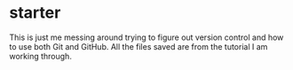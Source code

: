 # starter

This is just me messing around trying to figure out version control and how to use both Git and GitHub.
All the files saved are from the tutorial I am working through.
